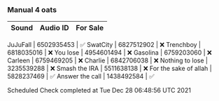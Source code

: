 ### Manual 4 oats
Sound         | Audio ID     | For Sale
------------- | ------------ | ----------

JuJuFall | 6502935453 | ✅
SwatCity | 6827512902 | ❌
Trenchboy | 6818035016 | ❌
You lose | 4954601494 | ❌
Gasolina | 6759203060 | ❌
Carleen | 6759469205 | ❌
Charlie | 6842706038 | ❌
Nothing to lose | 3235539288 | ❌
Smash the IRA | 5511638138 | ❌
For the sake of allah | 5828237469 | ✅
Answer the call | 1438492584 | ✅

Scheduled Check completed at Tue Dec 28 06:48:56 UTC 2021
